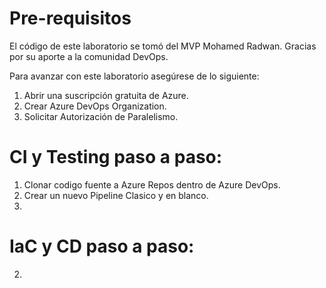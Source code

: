 # Pre-requisitos

El código de este laboratorio se tomó del MVP Mohamed Radwan. Gracias por su aporte a la comunidad DevOps.

Para avanzar con este laboratorio asegúrese de lo siguiente:

1. Abrir una suscripción gratuita de Azure.
2. Crear Azure DevOps Organization.
3. Solicitar Autorización de Paralelismo.

# CI y Testing paso a paso:
1. Clonar codigo fuente a Azure Repos dentro de Azure DevOps.
2. Crear un nuevo Pipeline Clasico y en blanco.
3. 



# IaC y CD paso a paso:
2. 
